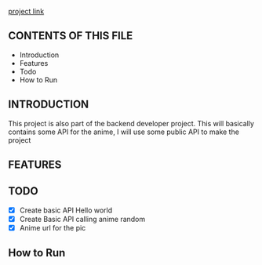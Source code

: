 [project link]()

CONTENTS OF THIS FILE
---------------------
* Introduction
* Features
* Todo
* How to Run

INTRODUCTION
------ 
This project is also part of the backend developer project.
This will basically contains some API for the anime, I will use some public API to make the project

FEATURES
------------

TODO
-----------
- [x] Create basic API Hello world
- [x] Create Basic API calling anime random
- [x] Anime url for the pic
 
How to Run
------------
